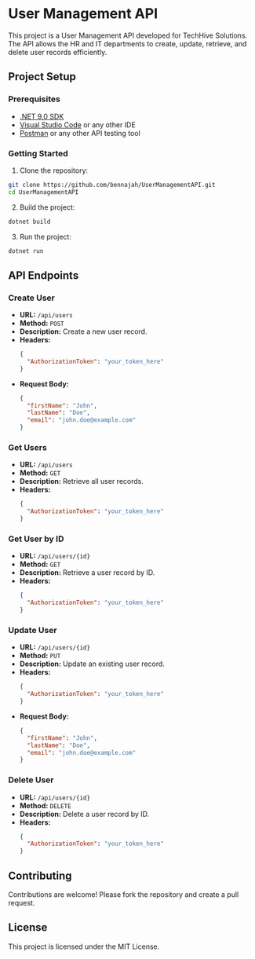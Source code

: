 # User Management API

This project is a User Management API developed for TechHive Solutions. The API allows the HR and IT departments to create, update, retrieve, and delete user records efficiently.

## Project Setup

### Prerequisites

- [.NET 9.0 SDK](https://dotnet.microsoft.com/download/dotnet/9.0)
- [Visual Studio Code](https://code.visualstudio.com/) or any other IDE
- [Postman](https://www.postman.com/) or any other API testing tool

### Getting Started

1. Clone the repository:

```sh
git clone https://github.com/bennajah/UserManagementAPI.git
cd UserManagementAPI
```

2. Build the project:

```sh
dotnet build
```

3. Run the project:

```sh
dotnet run
```

## API Endpoints

### Create User

- **URL:** `/api/users`
- **Method:** `POST`
- **Description:** Create a new user record.
- **Headers:**
  ```json
  {
    "AuthorizationToken": "your_token_here"
  }
  ```
- **Request Body:**
  ```json
  {
    "firstName": "John",
    "lastName": "Doe",
    "email": "john.doe@example.com"
  }
  ```

### Get Users

- **URL:** `/api/users`
- **Method:** `GET`
- **Description:** Retrieve all user records.
- **Headers:**
  ```json
  {
    "AuthorizationToken": "your_token_here"
  }
  ```

### Get User by ID

- **URL:** `/api/users/{id}`
- **Method:** `GET`
- **Description:** Retrieve a user record by ID.
- **Headers:**
  ```json
  {
    "AuthorizationToken": "your_token_here"
  }
  ```

### Update User

- **URL:** `/api/users/{id}`
- **Method:** `PUT`
- **Description:** Update an existing user record.
- **Headers:**
  ```json
  {
    "AuthorizationToken": "your_token_here"
  }
  ```
- **Request Body:**
  ```json
  {
    "firstName": "John",
    "lastName": "Doe",
    "email": "john.doe@example.com"
  }
  ```

### Delete User

- **URL:** `/api/users/{id}`
- **Method:** `DELETE`
- **Description:** Delete a user record by ID.
- **Headers:**
  ```json
  {
    "AuthorizationToken": "your_token_here"
  }
  ```

## Contributing

Contributions are welcome! Please fork the repository and create a pull request.

## License

This project is licensed under the MIT License.
